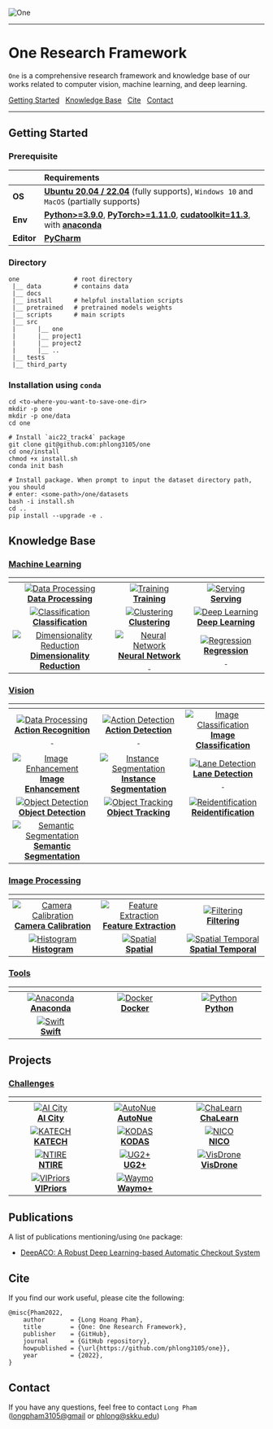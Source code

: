 ![One](data/one.png)

---

# One Research Framework

`One` is a comprehensive research framework and knowledge base of our works 
related to computer vision, machine learning, and deep learning.

[Getting Started](#getting-started) &nbsp;
[Knowledge Base](#knowledge-base) &nbsp;
[Cite](#cite) &nbsp;
[Contact](#contact)

---

## Getting Started

### Prerequisite

|            | Requirements                                                                                                                                                                                                                                         |
|:-----------|:-----------------------------------------------------------------------------------------------------------------------------------------------------------------------------------------------------------------------------------------------------|
| **OS**     | [**Ubuntu 20.04 / 22.04**](https://ubuntu.com/download/desktop) (fully supports), `Windows 10` and `MacOS` (partially supports)                                                                                                                      |
| **Env**    | [**Python>=3.9.0**](https://www.python.org/), [**PyTorch>=1.11.0**](https://pytorch.org/get-started/locally/), [**cudatoolkit=11.3**](https://pytorch.org/get-started/locally/), with [**anaconda**](https://www.anaconda.com/products/distribution) |	
| **Editor** | [**PyCharm**](https://www.jetbrains.com/pycharm/download)                                                                                                                                                                                            |

### Directory

```text
one               # root directory
 |__ data         # contains data
 |__ docs
 |__ install      # helpful installation scripts       
 |__ pretrained   # pretrained models weights
 |__ scripts      # main scripts
 |__ src
 |      |__ one
 |      |__ project1
 |      |__ project2
 |      |__ ..
 |__ tests
 |__ third_party
```

### Installation using `conda`

```shell
cd <to-where-you-want-to-save-one-dir>
mkdir -p one
mkdir -p one/data
cd one

# Install `aic22_track4` package
git clone git@github.com:phlong3105/one
cd one/install
chmod +x install.sh
conda init bash

# Install package. When prompt to input the dataset directory path, you should 
# enter: <some-path>/one/datasets
bash -i install.sh
cd ..
pip install --upgrade -e .
```

## Knowledge Base

### [Machine Learning](https://phlong3105.github.io/one/machine_learning)

|                                                                                                                   <img width="150"/>                                                                                                                   |                                                                                                       <img width="150"/>                                                                                                       |                                                                                                 <img width="150"/>                                                                                                 |
|:------------------------------------------------------------------------------------------------------------------------------------------------------------------------------------------------------------------------------------------------------:|:------------------------------------------------------------------------------------------------------------------------------------------------------------------------------------------------------------------------------:|:------------------------------------------------------------------------------------------------------------------------------------------------------------------------------------------------------------------:|
| [![Data Processing](machine_learning/data_processing/data/data_processing_small.gif)](https://phlong3105.github.io/one/machine_learning/data_processing) <br> [**Data Processing**](https://phlong3105.github.io/one/machine_learning/data_processing) | [![Training](machine_learning/model_learning/data/training_small.gif)](https://phlong3105.github.io/one/machine_learning/model_learning) <br> [**Training**](https://phlong3105.github.io/one/machine_learning/model_learning) | [![Serving](machine_learning/model_serving/data/serving.gif)](https://phlong3105.github.io/one/machine_learning/model_serving) <br> [**Serving**](https://phlong3105.github.io/one/machine_learning/model_serving) |
|                           [![Classification](data/photo.png)](https://phlong3105.github.io/one/machine_learning/classification) <br> [**Classification**](https://phlong3105.github.io/one/machine_learning/classification)                            |                       [![Clustering](data/photo.png)](https://phlong3105.github.io/one/machine_learning/clustering) <br> [**Clustering**](https://phlong3105.github.io/one/machine_learning/clustering)                        |           [![Deep Learning](data/photo.png)](https://phlong3105.github.io/one/machine_learning/deep_learning) <br> [**Deep Learning**](https://phlong3105.github.io/one/machine_learning/deep_learning)            |
|     [![Dimensionality Reduction](data/photo.png)](https://phlong3105.github.io/one/machine_learning/dimensionality_reduction) <br> [**Dimensionality <br> Reduction**](https://phlong3105.github.io/one/machine_learning/dimensionality_reduction)     |          [![Neural Network](data/photo.png)](https://phlong3105.github.io/one/machine_learning/neural_network) <br> [**Neural Network<br>&nbsp;**](https://phlong3105.github.io/one/machine_learning/neural_network)           |            [![Regression](data/photo.png)](https://phlong3105.github.io/one/machine_learning/regression) <br> [**Regression<br>&nbsp;**](https://phlong3105.github.io/one/machine_learning/regression)             |

### [Vision](https://phlong3105.github.io/one/vision)

|                                                                                                                        <img width="150"/>                                                                                                                         |                                                                                                                        <img width="150"/>                                                                                                                         |                                                                                                      <img width="150"/>                                                                                                      |
|:-----------------------------------------------------------------------------------------------------------------------------------------------------------------------------------------------------------------------------------------------------------------:|:-----------------------------------------------------------------------------------------------------------------------------------------------------------------------------------------------------------------------------------------------------------------:|:----------------------------------------------------------------------------------------------------------------------------------------------------------------------------------------------------------------------------:|
|         [![Data Processing](vision/action_recognition/data/action_recognition_small.gif)](https://phlong3105.github.io/one/vision/action_recognition) <br> [**Action Recognition<br>&nbsp;**](https://phlong3105.github.io/one/vision/action_recognition)         |             [![Action Detection](vision/action_detection/data/action_detection_small.gif)](https://phlong3105.github.io/one/vision/action_detection) <br> [**Action Detection<br>&nbsp;**](https://phlong3105.github.io/one/vision/action_detection)              |           [![Image Classification](data/photo.png)](https://phlong3105.github.io/one/vision/image_classification) <br> [**Image<br>Classification**](https://phlong3105.github.io/one/vision/image_classification)           |
|              [![Image Enhancement](vision/image_enhancement/data/image_enhancement_small.gif)](https://phlong3105.github.io/one/vision/image_enhancement) <br> [**Image<br>Enhancement**](https://phlong3105.github.io/one/vision/image_enhancement)              | [![Instance Segmentation](vision/instance_segmentation/data/instance_segmentation_small.gif)](https://phlong3105.github.io/one/vision/instance_segmentation) <br> [**Instance <br> Segmentation**](https://phlong3105.github.io/one/vision/instance_segmentation) | [![Lane Detection](vision/lane_detection/data/lane_detection_small.gif)](https://phlong3105.github.io/one/vision/lane_detection) <br> [**Lane Detection<br>&nbsp;**](https://phlong3105.github.io/one/vision/lane_detection) |
|                  [![Object Detection](vision/object_detection/data/object_detection_small.gif)](https://phlong3105.github.io/one/vision/object_detection) <br> [**Object Detection**](https://phlong3105.github.io/one/vision/object_detection)                   |                                         [![Object Tracking](data/photo.png)](https://phlong3105.github.io/one/vision/object_tracking) <br> [**Object Tracking**](https://phlong3105.github.io/one/vision/object_tracking)                                         |                    [![Reidentification](data/photo.png)](https://phlong3105.github.io/one/vision/reidentification) <br>  [**Reidentification**](https://phlong3105.github.io/one/vision/reidentification)                    |
| [![Semantic Segmentation](vision/semantic_segmentation/data/semantic_segmentation_small.gif)](https://phlong3105.github.io/one/vision/semantic_segmentation) <br> [**Semantic <br> Segmentation**](https://phlong3105.github.io/one/vision/semantic_segmentation) |                                                                                                                                                                                                                                                                   |                                                                                                                                                                                                                              |

### [Image Processing](https://phlong3105.github.io/one/image_processing)

|                                                                                                <img width="150"/>                                                                                                 |                                                                                                <img width="150"/>                                                                                                 |                                                                                            <img width="150"/>                                                                                             |
|:-----------------------------------------------------------------------------------------------------------------------------------------------------------------------------------------------------------------:|:-----------------------------------------------------------------------------------------------------------------------------------------------------------------------------------------------------------------:|:---------------------------------------------------------------------------------------------------------------------------------------------------------------------------------------------------------:|
| [![Camera Calibration](data/photo.png)](https://phlong3105.github.io/one/image_processing/camera_calibration) <br> [**Camera Calibration**](https://phlong3105.github.io/one/image_processing/camera_calibration) | [![Feature Extraction](data/photo.png)](https://phlong3105.github.io/one/image_processing/feature_extraction) <br> [**Feature Extraction**](https://phlong3105.github.io/one/image_processing/feature_extraction) |               [![Filtering](data/photo.png)](https://phlong3105.github.io/one/image_processing/filtering) <br> [**Filtering**](https://phlong3105.github.io/one/image_processing/filtering)               |
|                   [![Histogram](data/photo.png)](https://phlong3105.github.io/one/image_processing/histogram) <br> [**Histogram**](https://phlong3105.github.io/one/image_processing/histogram)                   |                       [![Spatial](data/photo.png)](https://phlong3105.github.io/one/image_processing/spatial) <br> [**Spatial**](https://phlong3105.github.io/one/image_processing/spatial)                       | [![Spatial Temporal](data/photo.png)](https://phlong3105.github.io/one/image_processing/spatial_temporal) <br> [**Spatial Temporal**](https://phlong3105.github.io/one/image_processing/spatial_temporal) |

### [Tools](https://phlong3105.github.io/one/tools)

|                                                                         <img width="150"/>                                                                         |                                                                    <img width="150"/>                                                                    |                                                                    <img width="150"/>                                                                    |
|:------------------------------------------------------------------------------------------------------------------------------------------------------------------:|:--------------------------------------------------------------------------------------------------------------------------------------------------------:|:--------------------------------------------------------------------------------------------------------------------------------------------------------:|
| [![Anaconda](tools/data/anaconda_small.gif)](https://phlong3105.github.io/one/tools/anaconda) <br> [**Anaconda**](https://phlong3105.github.io/one/tools/anaconda) | [![Docker](tools/data/docker_small.gif)](https://phlong3105.github.io/one/tools/docker) <br> [**Docker**](https://phlong3105.github.io/one/tools/docker) | [![Python](tools/data/python_small.gif)](https://phlong3105.github.io/one/tools/python) <br> [**Python**](https://phlong3105.github.io/one/tools/python) |
|        [![Swift](tools/data/apple_small.gif)](https://phlong3105.github.io/one/tools/swift) <br> [**Swift**](https://phlong3105.github.io/one/tools/swift)         |                                                                                                                                                          |                                                                                                                                                          |

## Projects

### [Challenges](https://phlong3105.github.io/one/challenges)

|                                                                               <img width=150/>                                                                               |                                                                        <img width=150/>                                                                        |                                                                                      <img width=150/>                                                                                      |
|:----------------------------------------------------------------------------------------------------------------------------------------------------------------------------:|:--------------------------------------------------------------------------------------------------------------------------------------------------------------:|:------------------------------------------------------------------------------------------------------------------------------------------------------------------------------------------:|
| [![AI City](challenges/ai_city/data/ai_city_small.gif)](https://phlong3105.github.io/one/challenges/aic) <br> [**AI City**](https://phlong3105.github.io/one/challenges/aic) |   [![AutoNue](data/photo.png)](https://phlong3105.github.io/one/challenges/autonue) <br> [**AutoNue**](https://phlong3105.github.io/one/challenges/autonue)    | [![ChaLearn](challenges/chalearn/data/chalearn_small.gif)](https://phlong3105.github.io/one/challenges/chalearn) <br> [**ChaLearn**](https://phlong3105.github.io/one/challenges/chalearn) |
|            [![KATECH](data/photo.png)](https://phlong3105.github.io/one/challenges/katech) <br> [**KATECH**](https://phlong3105.github.io/one/challenges/katech)             |       [![KODAS](data/photo.png)](https://phlong3105.github.io/one/challenges/kodas) <br> [**KODAS**](https://phlong3105.github.io/one/challenges/kodas)        |                       [![NICO](data/photo.png)](https://phlong3105.github.io/one/challenges/nico) <br> [**NICO**](https://phlong3105.github.io/one/challenges/nico)                        |
 |              [![NTIRE](data/photo.png)](https://phlong3105.github.io/one/challenges/ntire) <br> [**NTIRE**](https://phlong3105.github.io/one/challenges/ntire)               | [![UG2+](challenges/ug2/data/ug2_small.gif)](https://phlong3105.github.io/one/challenges/ug2) <br> [**UG2+**](https://phlong3105.github.io/one/challenges/ug2) |               [![VisDrone](data/photo.png)](https://phlong3105.github.io/one/challenges/visdrone) <br> [**VisDrone**](https://phlong3105.github.io/one/challenges/visdrone)                |
 |        [![VIPriors](data/photo.png)](https://phlong3105.github.io/one/challenges/vipriors) <br> [**VIPriors**](https://phlong3105.github.io/one/challenges/vipriors)         |       [![Waymo](data/photo.png)](https://phlong3105.github.io/one/challenges/waymo) <br> [**Waymo+**](https://phlong3105.github.io/one/challenges/waymo)       |                                                                                                                                                                                            |

[//]: # ()
[//]: # (### [Autonomous Vehicle]&#40;https://phlong3105.github.io/one/autonomous_vehicle&#41;)
[//]: # ()
[//]: # (|                                                                                                   <img width=150/>                                                                                                   |                                                                                                       <img width=150/>                                                                                                       | <img width=150/> |)
[//]: # (|:--------------------------------------------------------------------------------------------------------------------------------------------------------------------------------------------------------------------:|:----------------------------------------------------------------------------------------------------------------------------------------------------------------------------------------------------------------------------:|:----------------:|)
[//]: # (| [![Autonomous Sensor]&#40;data/photo.png&#41;]&#40;https://phlong3105.github.io/one/autonomous_vehicle/autonomous_sensor&#41; <br> [**Autonomous<br>Sensor**]&#40;https://phlong3105.github.io/one/autonomous_vehicle/autonomous_sensor&#41; | [![Scene Understanding]&#40;data/photo.png&#41;]&#40;https://phlong3105.github.io/one/autonomous_vehicle/scene_understanding&#41; <br> [**Scene<br>Understanding**]&#40;https://phlong3105.github.io/one/autonomous_vehicle/scene_understanding&#41; |                  |)
[//]: # ()
[//]: # (### [Surveillance System]&#40;https://phlong3105.github.io/one/surveillance_system&#41;)
[//]: # ()
[//]: # (|                                                                               <img width=150/>                                                                               | <img width=150/> | <img width=150/> |)
[//]: # (|:----------------------------------------------------------------------------------------------------------------------------------------------------------------------------:|:----------------:|:----------------:|)
[//]: # (| [![Edge TSS]&#40;data/photo.png&#41;]&#40;https://phlong3105.github.io/surveillance_system/edge_tss&#41; <br>  [**Edge TSS**]&#40;https://phlong3105.github.io/one/surveillance_system/edge_tss&#41; |                  |                  |)

## Publications

A list of publications mentioning/using `One` package:

* [DeepACO: A Robust Deep Learning-based Automatic Checkout System](https://openaccess.thecvf.com/content/CVPR2022W/AICity/html/Pham_DeepACO_A_Robust_Deep_Learning-Based_Automatic_Checkout_System_CVPRW_2022_paper.html)

## Cite

If you find our work useful, please cite the following:

```text
@misc{Pham2022,  
    author       = {Long Hoang Pham},  
    title        = {One: One Research Framework},  
    publisher    = {GitHub},
    journal      = {GitHub repository},
    howpublished = {\url{https://github.com/phlong3105/one}},
    year         = {2022},
}
```

## Contact

If you have any questions, feel free to contact `Long Pham` 
([longpham3105@gmail](longpham3105@gmail) or [phlong@skku.edu](phlong@skku.edu))


<script type="text/javascript" id="clustrmaps" src="//clustrmaps.com/map_v2.js?d=JUeNLvGJNmhIBDXVZ8UaNFwKXabm78dcdcwW8trsAXQ&cl=ffffff&w=a"></script>
